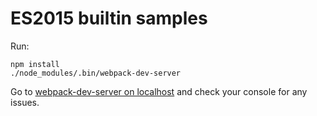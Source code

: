 # ES2015 builtin samples

Run:

```
npm install
./node_modules/.bin/webpack-dev-server
```

Go to [webpack-dev-server on localhost](http://localhost:8080/webpack-dev-server) and check your console for any issues.
